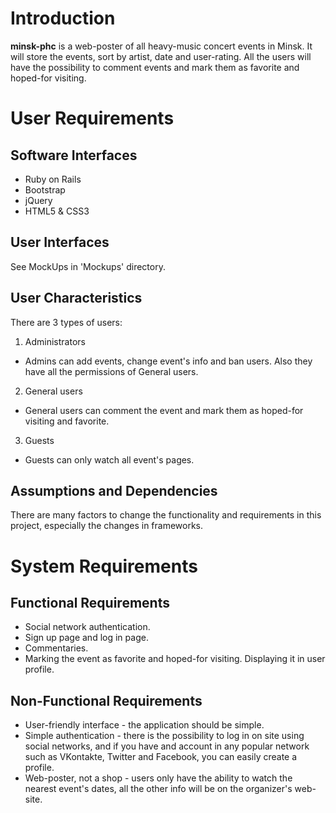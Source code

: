 # Introduction
**minsk-phc** is a web-poster of all heavy-music concert events in Minsk. It will store the events, sort by artist, date and user-rating. All the users will have the possibility to comment events and mark them as favorite and hoped-for visiting.

# User Requirements
## Software Interfaces
* Ruby on Rails
* Bootstrap
* jQuery
* HTML5 & CSS3

## User Interfaces
See MockUps in 'Mockups' directory.

## User Characteristics
There are 3 types of users:

1. Administrators
  * Admins can add events, change event's info and ban users. Also they have all the permissions of General users.
2. General users
  * General users can comment the event and mark them as hoped-for visiting and favorite.
3. Guests
  * Guests can only watch all event's pages.

## Assumptions and Dependencies
There are many factors to change the functionality and requirements in this project, especially the changes in frameworks.

# System Requirements
## Functional Requirements
* Social network authentication.
* Sign up page and log in page.
* Commentaries.
* Marking the event as favorite and hoped-for visiting. Displaying it in user profile.

## Non-Functional Requirements
* User-friendly interface - the application should be simple.
* Simple authentication - there is the possibility to log in on site using social networks, and if you have and account in any popular network such as VKontakte, Twitter and Facebook, you can easily create a profile.
* Web-poster, not a shop - users only have the ability to watch the nearest event's dates, all the other info will be on the organizer's web-site.
